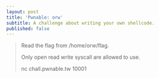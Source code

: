 ```yaml
---
layout: post
title: 'Pwnable: orw'
subtitle: A challenge about writing your own shellcode.
published: false
---
```

>Read the flag from /home/orw/flag.
>
>Only open read write syscall are allowed to use.
>
>nc chall.pwnable.tw 10001

